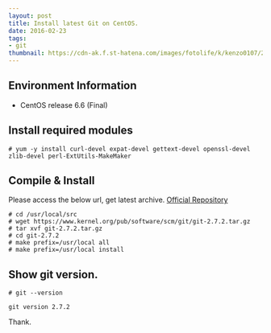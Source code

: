 ```yaml
---
layout: post
title: Install latest Git on CentOS.
date: 2016-02-23
tags:
- git
thumbnail: https://cdn-ak.f.st-hatena.com/images/fotolife/k/kenzo0107/20160223/20160223122153.png
---
```


## Environment Information
- CentOS release 6.6 (Final)

## Install required modules

```
# yum -y install curl-devel expat-devel gettext-devel openssl-devel zlib-devel perl-ExtUtils-MakeMaker
```

## Compile & Install

Please access the below url, get latest archive.
[Official Repository](https://www.kernel.org/pub/software/scm/git/)

```
# cd /usr/local/src
# wget https://www.kernel.org/pub/software/scm/git/git-2.7.2.tar.gz
# tar xvf git-2.7.2.tar.gz
# cd git-2.7.2
# make prefix=/usr/local all
# make prefix=/usr/local install
```

## Show git version.

```
# git --version

git version 2.7.2
```

Thank.
